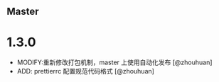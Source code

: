 <!--

// Please add your own contribution below inside the Master section, no need to
// set a version number, that happens during a deploy. Thanks!
//
// These docs are aimed at users rather than danger developers, so please limit technical
// terminology in here.

// Note: if this is your first PR, you'll need to add your URL to the footnotes
//       see the bottom of this file. The list there is sorted, try to follow that.

-->

## Master

<!-- Your comment below this -->

# 1.3.0

- MODIFY:重新修改打包机制，master 上使用自动化发布 [@zhouhuan]
- ADD: prettierrc 配置规范代码格式 [@zhouhuan]
